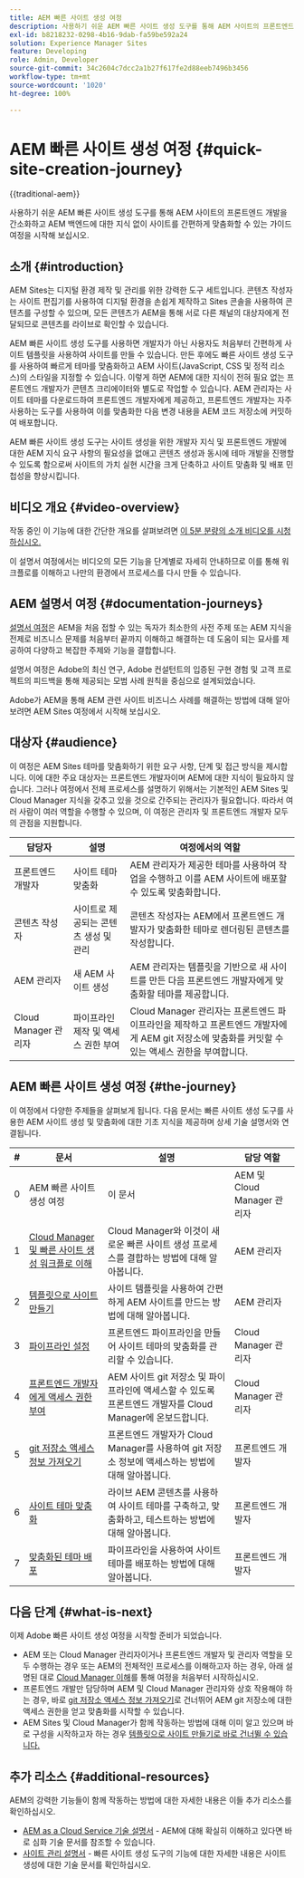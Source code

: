 ```yaml
---
title: AEM 빠른 사이트 생성 여정
description: 사용하기 쉬운 AEM 빠른 사이트 생성 도구를 통해 AEM 사이트의 프론트엔드 개발을 간소화하고 AEM 백엔드에 대한 지식 없이 사이트를 간편하게 맞춤화할 수 있는 가이드 여정을 시작해 보십시오.
exl-id: b8218232-0298-4b16-9dab-fa59be592a24
solution: Experience Manager Sites
feature: Developing
role: Admin, Developer
source-git-commit: 34c2604c7dcc2a1b27f617fe2d88eeb7496b3456
workflow-type: tm+mt
source-wordcount: '1020'
ht-degree: 100%

---
```


# AEM 빠른 사이트 생성 여정 {#quick-site-creation-journey}

{{traditional-aem}}

사용하기 쉬운 AEM 빠른 사이트 생성 도구를 통해 AEM 사이트의 프론트엔드 개발을 간소화하고 AEM 백엔드에 대한 지식 없이 사이트를 간편하게 맞춤화할 수 있는 가이드 여정을 시작해 보십시오.

## 소개 {#introduction}

AEM Sites는 디지털 환경 제작 및 관리를 위한 강력한 도구 세트입니다. 콘텐츠 작성자는 사이트 편집기를 사용하여 디지털 환경을 손쉽게 제작하고 Sites 콘솔을 사용하여 콘텐츠를 구성할 수 있으며, 모든 콘텐츠가 AEM을 통해 서로 다른 채널의 대상자에게 전달되므로 콘텐츠를 라이브로 확인할 수 있습니다.

AEM 빠른 사이트 생성 도구를 사용하면 개발자가 아닌 사용자도 처음부터 간편하게 사이트 템플릿을 사용하여 사이트를 만들 수 있습니다. 만든 후에도 빠른 사이트 생성 도구를 사용하여 빠르게 테마를 맞춤화하고 AEM 사이트(JavaScript, CSS 및 정적 리소스)의 스타일을 지정할 수 있습니다. 이렇게 하면 AEM에 대한 지식이 전혀 필요 없는 프론트엔드 개발자가 콘텐츠 크리에이터와 별도로 작업할 수 있습니다. AEM 관리자는 사이트 테마를 다운로드하여 프론트엔드 개발자에게 제공하고, 프론트엔드 개발자는 자주 사용하는 도구를 사용하여 이를 맞춤화한 다음 변경 내용을 AEM 코드 저장소에 커밋하여 배포합니다.

AEM 빠른 사이트 생성 도구는 사이트 생성을 위한 개발자 지식 및 프론트엔드 개발에 대한 AEM 지식 요구 사항의 필요성을 없애고 콘텐츠 생성과 동시에 테마 개발을 진행할 수 있도록 함으로써 사이트의 가치 실현 시간을 크게 단축하고 사이트 맞춤화 및 배포 민첩성을 향상시킵니다.

## 비디오 개요 {#video-overview}

작동 중인 이 기능에 대한 간단한 개요를 살펴보려면 [이 5분 분량의 소개 비디오를 시청하십시오.](https://www.youtube.com/watch?v=NQeQ1jZ7ZBw)

이 설명서 여정에서는 비디오의 모든 기능을 단계별로 자세히 안내하므로 이를 통해 워크플로를 이해하고 나만의 환경에서 프로세스를 다시 만들 수 있습니다.

## AEM 설명서 여정 {#documentation-journeys}

[설명서 여정](/help/journey-documentation/documentation-journeys.md)은 AEM을 처음 접할 수 있는 독자가 최소한의 사전 주제 또는 AEM 지식을 전제로 비즈니스 문제를 처음부터 끝까지 이해하고 해결하는 데 도움이 되는 묘사를 제공하여 다양하고 복잡한 주제와 기능을 결합합니다.

설명서 여정은 Adobe의 최신 연구, Adobe 컨설턴트의 입증된 구현 경험 및 고객 프로젝트의 피드백을 통해 제공되는 모범 사례 원칙을 중심으로 설계되었습니다.

Adobe가 AEM을 통해 AEM 관련 사이트 비즈니스 사례를 해결하는 방법에 대해 알아보려면 AEM Sites 여정에서 시작해 보십시오.

## 대상자 {#audience}

이 여정은 AEM Sites 테마를 맞춤화하기 위한 요구 사항, 단계 및 접근 방식을 제시합니다. 이에 대한 주요 대상자는 프론트엔드 개발자이며 AEM에 대한 지식이 필요하지 않습니다. 그러나 여정에서 전체 프로세스를 설명하기 위해서는 기본적인 AEM Sites 및 Cloud Manager 지식을 갖추고 있을 것으로 간주되는 관리자가 필요합니다. 따라서 여러 사람이 여러 역할을 수행할 수 있으며, 이 여정은 관리자 및 프론트엔드 개발자 모두의 관점을 지원합니다.

| 담당자 | 설명 | 여정에서의 역할 |
|---|---|---|
| 프론트엔드 개발자 | 사이트 테마 맞춤화 | AEM 관리자가 제공한 테마를 사용하여 작업을 수행하고 이를 AEM 사이트에 배포할 수 있도록 맞춤화합니다. |
| 콘텐츠 작성자 | 사이트로 제공되는 콘텐츠 생성 및 관리 | 콘텐츠 작성자는 AEM에서 프론트엔드 개발자가 맞춤화한 테마로 렌더링된 콘텐츠를 작성합니다. |
| AEM 관리자 | 새 AEM 사이트 생성 | AEM 관리자는 템플릿을 기반으로 새 사이트를 만든 다음 프론트엔드 개발자에게 맞춤화할 테마를 제공합니다. |
| Cloud Manager 관리자 | 파이프라인 제작 및 액세스 권한 부여 | Cloud Manager 관리자는 프론트엔드 파이프라인을 제작하고 프론트엔드 개발자에게 AEM git 저장소에 맞춤화를 커밋할 수 있는 액세스 권한을 부여합니다. |

## AEM 빠른 사이트 생성 여정 {#the-journey}

이 여정에서 다양한 주제들을 살펴보게 됩니다. 다음 문서는 빠른 사이트 생성 도구를 사용한 AEM 사이트 생성 및 맞춤화에 대한 기초 지식을 제공하며 상세 기술 설명서와 연결됩니다.

| # | 문서 | 설명 | 담당 역할 |
|---|---|---|--|
| 0 | AEM 빠른 사이트 생성 여정 | 이 문서 | AEM 및 Cloud Manager 관리자 |
| 1 | [Cloud Manager 및 빠른 사이트 생성 워크플로 이해](cloud-manager.md) | Cloud Manager와 이것이 새로운 빠른 사이트 생성 프로세스를 결합하는 방법에 대해 알아봅니다. | AEM 관리자 |
| 2 | [템플릿으로 사이트 만들기](create-site.md) | 사이트 템플릿을 사용하여 간편하게 AEM 사이트를 만드는 방법에 대해 알아봅니다. | AEM 관리자 |
| 3 | [파이프라인 설정](pipeline-setup.md) | 프론트엔드 파이프라인을 만들어 사이트 테마의 맞춤화를 관리할 수 있습니다. | Cloud Manager 관리자 |
| 4 | [프론트엔드 개발자에게 액세스 권한 부여](grant-access.md) | AEM 사이트 git 저장소 및 파이프라인에 액세스할 수 있도록 프론트엔드 개발자를 Cloud Manager에 온보드합니다. | Cloud Manager 관리자 |
| 5 | [git 저장소 액세스 정보 가져오기](retrieve-access.md) | 프론트엔드 개발자가 Cloud Manager를 사용하여 git 저장소 정보에 액세스하는 방법에 대해 알아봅니다. | 프론트엔드 개발자 |
| 6 | [사이트 테마 맞춤화](customize-theme.md) | 라이브 AEM 콘텐츠를 사용하여 사이트 테마를 구축하고, 맞춤화하고, 테스트하는 방법에 대해 알아봅니다. | 프론트엔드 개발자 |
| 7 | [맞춤화된 테마 배포](deploy-theme.md) | 파이프라인을 사용하여 사이트 테마를 배포하는 방법에 대해 알아봅니다. | 프론트엔드 개발자 |

## 다음 단계 {#what-is-next}

이제 Adobe 빠른 사이트 생성 여정을 시작할 준비가 되었습니다.

* AEM 또는 Cloud Manager 관리자이거나 프론트엔드 개발자 및 관리자 역할을 모두 수행하는 경우 또는 AEM의 전체적인 프로세스를 이해하고자 하는 경우, 아래 설명된 대로 [Cloud Manager 이해](cloud-manager.md)를 통해 여정을 처음부터 시작하십시오.
* 프론트엔드 개발만 담당하며 AEM 및 Cloud Manager 관리자와 상호 작용해야 하는 경우, 바로 [git 저장소 액세스 정보 가져오기](retrieve-access.md)로 건너뛰어 AEM git 저장소에 대한 액세스 권한을 얻고 맞춤화를 시작할 수 있습니다.
* AEM Sites 및 Cloud Manager가 함께 작동하는 방법에 대해 이미 알고 있으며 바로 구성을 시작하고자 하는 경우 [템플릿으로 사이트 만들기로 바로 건너뛸 수 있습니다.](create-site.md)

## 추가 리소스 {#additional-resources}

AEM의 강력한 기능들이 함께 작동하는 방법에 대한 자세한 내용은 이들 추가 리소스를 확인하십시오.

* [AEM as a Cloud Service 기술 설명서](https://experienceleague.adobe.com/docs/experience-manager-cloud-service.html?lang=ko) - AEM에 대해 확실히 이해하고 있다면 바로 심화 기술 문서를 참조할 수 있습니다.
* [사이트 관리 설명서](/help/sites-cloud/administering/site-creation/create-site.md) - 빠른 사이트 생성 도구의 기능에 대한 자세한 내용은 사이트 생성에 대한 기술 문서를 확인하십시오.
